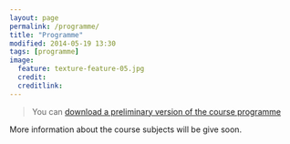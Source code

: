```yaml
---
layout: page
permalink: /programme/
title: "Programme"
modified: 2014-05-19 13:30
tags: [programme]
image:
  feature: texture-feature-05.jpg
  credit:
  creditlink:
---
```


>You can [download a preliminary version of the course programme](../files/program.pdf) 

More information about the course subjects will be give soon.
